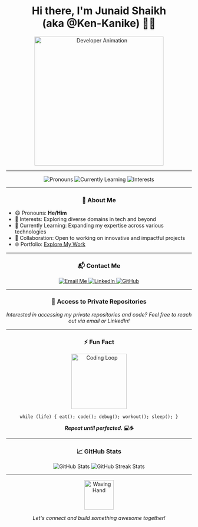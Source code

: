 <h1 align="center">Hi there, I'm Junaid Shaikh <br> (aka @Ken-Kanike) 👨‍💻</h1>

<p align="center">
  <img src="https://github.com/Ken-Kanike/Ken-Kanike/blob/main/assets/developer.gif" width="350px" alt="Developer Animation">
</p>

---

<div align="center">
  <img src="https://img.shields.io/badge/Pronouns-He%2FHim-blue?style=for-the-badge&logo=handshake" alt="Pronouns"> 
  <img src="https://img.shields.io/badge/🌱%20Currently%20Learning-Expanding%20Skills-green?style=for-the-badge&logo=learning" alt="Currently Learning"> 
  <img src="https://img.shields.io/badge/👀%20Interests-Exploring%20Tech%20and%20Beyond-yellow?style=for-the-badge&logo=rocket" alt="Interests">
</div>

---

<h3 align="center">🚀 About Me</h3>

<ul>
  <li>😄 Pronouns: <b>He/Him</b></li>
  <li>👀 Interests: Exploring diverse domains in tech and beyond</li>
  <li>🌱 Currently Learning: Expanding my expertise across various technologies</li>
  <li>💼 Collaboration: Open to working on innovative and impactful projects</li>
  <li>🌐 Portfolio: <a href="https://portfolio-link.com">Explore My Work</a></li>
</ul>

---

<h3 align="center">📬 Contact Me</h3>

<p align="center">
  <a href="mailto:junaid.shaikh@example.com">
    <img src="https://img.shields.io/badge/Email-junaid.shaikh%40example.com-red?style=for-the-badge&logo=gmail" alt="Email Me">
  </a>
  <a href="https://www.linkedin.com/in/junaidshaikh/">
    <img src="https://img.shields.io/badge/LinkedIn-Connect%20with%20Me-blue?style=for-the-badge&logo=linkedin" alt="LinkedIn">
  </a>
  <a href="https://github.com/Ken-Kanike">
    <img src="https://img.shields.io/badge/GitHub-Follow%20Me-black?style=for-the-badge&logo=github" alt="GitHub">
  </a>
</p>

---

<h3 align="center">🔐 Access to Private Repositories</h3>

<p align="center">
  <i>Interested in accessing my private repositories and code? Feel free to reach out via email or LinkedIn!</i>
</p>

---

<h3 align="center">⚡ Fun Fact</h3>

<p align="center">
  <img src="https://github.com/Ken-Kanike/Ken-Kanike/blob/main/assets/coding_loop.gif" width="150px" alt="Coding Loop">
</p>

<p align="center">
  <code>while (life) { eat(); code(); debug(); workout(); sleep(); }</code>
</p>

<p align="center">
  <i><b>Repeat until perfected. 💻☕</b></i>
</p>

---

<h3 align="center">📈 GitHub Stats</h3>

<p align="center">
  <img src="https://github-readme-stats.vercel.app/api?username=Ken-Kanike&show_icons=true&theme=radical" alt="GitHub Stats">
  <img src="https://github-readme-streak-stats.herokuapp.com/?user=Ken-Kanike&theme=radical" alt="GitHub Streak Stats">
</p>

---

<p align="center">
  <img src="https://github.com/Ken-Kanike/Ken-Kanike/blob/main/assets/geek_waving.gif" width="80px" alt="Waving Hand">
</p>

<p align="center">
  <i>Let's connect and build something awesome together!</i>
</p>



<!--- Hi there, I'm Junaid Shaikh (aka @Ken-Kanike)

😄 Pronouns: He/Him  
👀 Interests: Exploring diverse domains in tech and beyond  
🌱 Currently Learning: Expanding my expertise across various technologies  
💼 Collaboration: Open to working on innovative and impactful projects  
🌐 Portfolio: [Explore My Work] ( )

🔐 Interested in accessing my private repositories and code? Feel free to reach out!

⚡ Fun Fact: `while( life) { eat(); code(); debug(); delete(); workout(); sleep(); }`
--->



<!---
Ken-Kanike/Ken-Kanike is a ✨ special ✨ repository because its `README.md` (this file) appears on your GitHub profile.
You can click the Preview link to take a look at your changes.
--->
